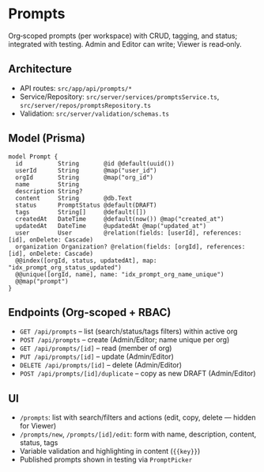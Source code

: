 # Prompts

Org‑scoped prompts (per workspace) with CRUD, tagging, and status; integrated with testing. Admin and Editor can write; Viewer is read‑only.

## Architecture

- API routes: `src/app/api/prompts/*`
- Service/Repository: `src/server/services/promptsService.ts`, `src/server/repos/promptsRepository.ts`
- Validation: `src/server/validation/schemas.ts`

## Model (Prisma)

```prisma
model Prompt {
  id          String       @id @default(uuid())
  userId      String       @map("user_id")
  orgId       String       @map("org_id")
  name        String
  description String?
  content     String       @db.Text
  status      PromptStatus @default(DRAFT)
  tags        String[]     @default([])
  createdAt   DateTime     @default(now()) @map("created_at")
  updatedAt   DateTime     @updatedAt @map("updated_at")
  user        User         @relation(fields: [userId], references: [id], onDelete: Cascade)
  organization Organization? @relation(fields: [orgId], references: [id], onDelete: Cascade)
  @@index([orgId, status, updatedAt], map: "idx_prompt_org_status_updated")
  @@unique([orgId, name], name: "idx_prompt_org_name_unique")
  @@map("prompt")
}
```

## Endpoints (Org‑scoped + RBAC)

- `GET /api/prompts` – list (search/status/tags filters) within active org
- `POST /api/prompts` – create (Admin/Editor; name unique per org)
- `GET /api/prompts/[id]` – read (member of org)
- `PUT /api/prompts/[id]` – update (Admin/Editor)
- `DELETE /api/prompts/[id]` – delete (Admin/Editor)
- `POST /api/prompts/[id]/duplicate` – copy as new DRAFT (Admin/Editor)

## UI

- `/prompts`: list with search/filters and actions (edit, copy, delete — hidden for Viewer)
- `/prompts/new`, `/prompts/[id]/edit`: form with name, description, content, status, tags
- Variable validation and highlighting in content (`{{key}}`)
- Published prompts shown in testing via `PromptPicker`
